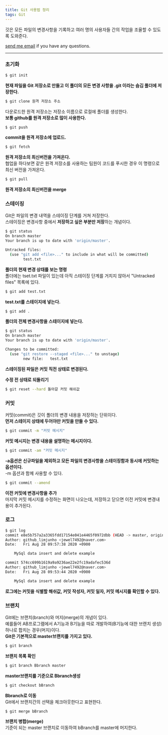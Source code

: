 ```yaml
---
title: Git 사용법 정리
tags: Git
---
```


깃은 모든 파일의 변경사항을 기록하고 여러 명의 사용자들 간의 작업을 조율할 수 있도록 도와준다.  

[send me email](mailto:jewel7492@gmail.com) if you have any questions.

<!--more-->

---

### 초기화  

```bash
$ git init
```
**현재 파일을 Git 저장소로 만들고 이 폴더의 모든 변경 사항을 .git 이라는 숨김 폴더에 저장한다.**  

```bash
$ git clone 원격 저장소 주소
```
다운로드한 원격 저장소는 저장소 이름으로 로컬에 폴더를 생성한다.  
**보통 github를 원격 저장소로 많이 사용한다.**  

```bash
$ git push
```
**commit을 원격 저장소에 업로드.**  

```bash
$ git fetch
```
**원격 저장소의 최신버전을 가져온다.**  
협업을 하다보면 같은 원격 저장소를 사용하는 팀원이 코드를 푸시한 경우 이 명령으로 최신 버전을 가져온다.  

```bash
$ git pull
```
**원격 저장소의 최신버전을 merge**


### 스테이징  

Git은 파일의 변경 내역을 스테이징 단계를 거쳐 저장한다.  
스테이징은 변경사항 중에서 **저장하고 싶은 부분만 저장**하는 개념이다.  

```bash
$ git status
On branch master
Your branch is up to date with 'origin/master'.

Untracked files:
  (use "git add <file>..." to include in what will be committed)
        test.txt
```
**폴더의 현재 변경 상태를 보는 명령**  
폴더에는 tset.txt 파일이 있는데 아직 스테이징 단계를 거치지 않아서 "Untracked files" 목록에 있다.  

```bash
$ git add test.txt
```
**test.txt를 스테이지에 넣는다.**  

```bash
$ git add .
```
**폴더의 전체 변경사항을 스테이지에 넣는다.**  

```bash
$ git status
On branch master
Your branch is up to date with 'origin/master'.

Changes to be committed:
  (use "git restore --staged <file>..." to unstage)
        new file:   test.txt
```
**스테이징된 파일은 커밋 직전 상태로 변경된다.**  

**수정 전 상태로 되돌리기**
```bash
$ git reset --hard 돌아갈 커밋 해쉬값
```

### 커밋  

커밋(commit)은 깃이 폴더의 변경 내용을 저장하는 단위이다.  
**먼저 스테이지 상태에 두어야만 커밋을 만들 수 있다.**  

```bash
$ git commit -m "커밋 메시지"
```
**커밋 메시지는 변경 내용을 설명하는 메시지이다.**  

```bash
$ git commit -am "커밋 메시지"
```
**-a옵션은 신규파일을 제외하고 모든 파일의 변경사항을 스테이징함과 동시에 커밋하는 옵션이다.**  
-m 옵션과 함께 사용할 수 있다.  

```bash
$ git commit --amend
```
**이전 커밋에 변경사항을 추가**  
마지막 커밋 메시지를 수정하는 화면이 나오는데, 저장하고 닫으면 이전 커밋에 변경내용이 추가된다.  

### 로그  

```bash
$ git log
commit e8e5b757a2a3365fdd17154e041e4465f0972dbb (HEAD -> master, origin/master, origin/HEAD)
Author: github_limjunho <jewel7492@naver.com>
Date:   Fri Aug 28 09:57:38 2020 +0900

    MySql data insert and delete example

commit 574cc699b1619a9a9236ae22e2fc19adafec536d
Author: github_limjunho <jewel7492@naver.com>
Date:   Fri Aug 28 09:53:44 2020 +0900

    MySql data insert and delete example
```
**로그에는 커밋을 식별할 해쉬값, 커밋 작성자, 커밋 일자, 커밋 메시지를 확인할 수 있다.**  

### 브랜치  

Git에는 브랜치(branch)와 머지(merge)의 개념이 있다.  
예를들어 AB프로그램에서 A기능과 B기능을 따로 개발하여(B기능에 대한 브랜치 생성) 하나로 합치는 경우(머지)이다.  
**Git은 기본적으로 master브랜치를 가지고 있다.**  

```bash
$ git branch
```
**브랜치 목록 확인**  

```bash
$ git branch Bbranch master
```
**master브랜치를 기준으로 Bbranch생성**  

```bash
$ git checkout bBranch
```
**Bbranch로 이동**  
Git에서 브랜치간의 선택을 체크아웃한다고 표현한다.  

```bash
$ git merge bBranch
```
**브랜치 병합(merge)**  
기준이 되는 master 브랜치로 이동하여 bBranch를 master에 머지한다.  
